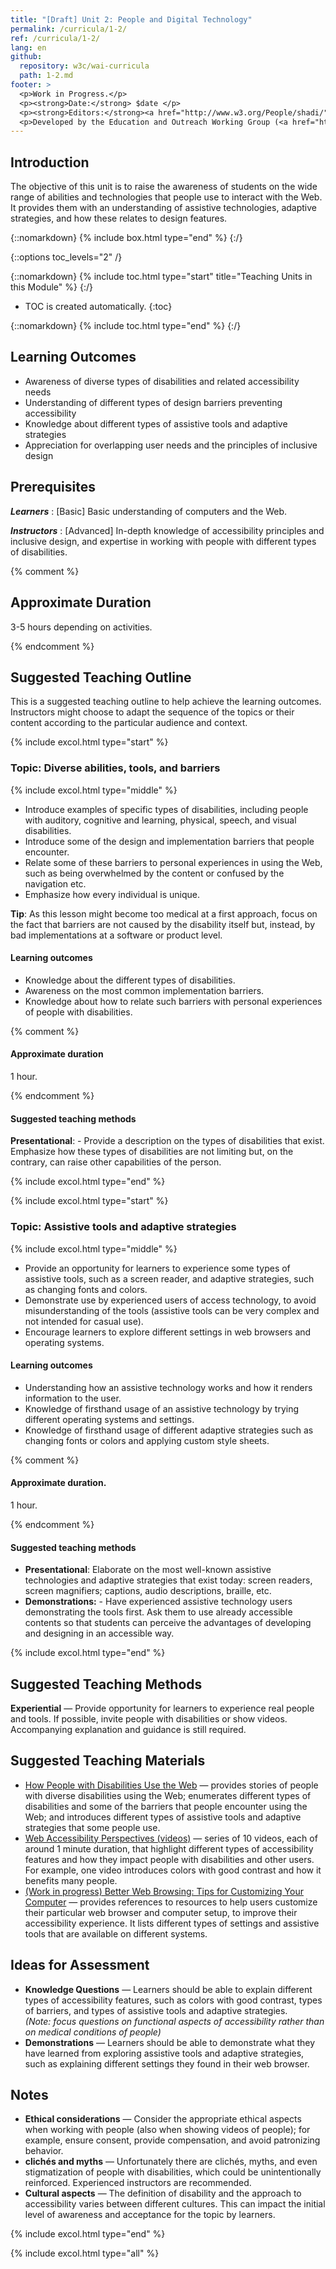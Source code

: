 ```yaml
---
title: "[Draft] Unit 2: People and Digital Technology"
permalink: /curricula/1-2/
ref: /curricula/1-2/
lang: en
github:
  repository: w3c/wai-curricula
  path: 1-2.md
footer: >
  <p>Work in Progress.</p>
  <p><strong>Date:</strong> $date </p>
  <p><strong>Editors:</strong><a href="http://www.w3.org/People/shadi/">Shadi Abou-Zahra</a> and Daniel Montalvo. Contributors: <a href="https://www.w3.org/WAI/EO/EOWG-members">EOWG Participants</a>. </p>
  <p>Developed by the Education and Outreach Working Group (<a href="http://www.w3.org/WAI/EO/">EOWG</a>). Developed as part of the <a href="https://www.w3.org/WAI/about/projects/wai-guide/">WAI-Guide Project</a> funded by the European Commission (EC) under the Horizon 2020 program (Grant Agreement 822245).</p>
---
```


## Introduction

The objective of this unit is to raise the awareness of students on the wide range of abilities and technologies that people use to interact with the Web. It provides them with an understanding of assistive technologies, adaptive strategies, and how these relates to design features. 

{::nomarkdown}
{% include box.html type="end" %}
{:/}

{::options toc_levels="2" /}

{::nomarkdown}
{% include toc.html type="start" title="Teaching Units in this Module" %}
{:/}

-  TOC is created automatically.
{:toc}

{::nomarkdown}
{% include toc.html type="end" %}
{:/}

## Learning Outcomes

* Awareness of diverse types of disabilities and related accessibility needs
* Understanding of different types of design barriers preventing accessibility
* Knowledge about different types of assistive tools and adaptive strategies
* Appreciation for overlapping user needs and the principles of inclusive design

## Prerequisites

***Learners***
:   [Basic] Basic understanding of computers and the Web.

***Instructors***
:   [Advanced] In-depth knowledge of accessibility principles and inclusive design, and expertise in working with people with different types of disabilities.

{% comment %}

## Approximate Duration

3-5 hours depending on activities.

{% endcomment %}

## Suggested Teaching Outline

This is a suggested teaching outline to help achieve the learning outcomes. Instructors might choose to adapt the sequence of the topics or their content according to the particular audience and context.

{% include excol.html type="start" %} 

### Topic: Diverse abilities, tools, and barriers

{% include excol.html type="middle" %} 

* Introduce examples of specific types of disabilities, including people with auditory, cognitive and learning, physical, speech, and visual disabilities.
* Introduce some of the design and implementation barriers that people encounter.
* Relate some of these barriers to personal experiences in using the Web, such as being overwhelmed by the content or confused by the navigation etc.
* Emphasize how every individual is unique.

**Tip**: As this lesson might become too medical at a first approach, focus on the fact that barriers are not caused by the disability itself but, instead, by bad implementations at a software or product level.

#### Learning outcomes

* Knowledge about the different types of disabilities.
* Awareness on the most common implementation barriers.
* Knowledge about how to relate such barriers with personal experiences of people with disabilities.

{% comment %}

#### Approximate duration

1 hour.

{% endcomment %}

#### Suggested teaching methods

**Presentational**: - Provide a description on the types of disabilities that exist. Emphasize how these types of disabilities are not limiting but, on the contrary, can raise other capabilities of the person.

{% include excol.html type="end" %} 

{% include excol.html type="start" %} 

### Topic: Assistive tools and adaptive strategies

{% include excol.html type="middle" %} 

* Provide an opportunity for learners to experience some types of assistive tools, such as a screen reader, and adaptive strategies, such as changing fonts and colors.
* Demonstrate use by experienced users of access technology, to avoid misunderstanding of the tools (assistive tools can be very complex and not intended for casual use).
* Encourage learners to explore different settings in web browsers and operating systems.

#### Learning outcomes

* Understanding how an assistive technology works and how it renders information to the user.
* Knowledge of firsthand usage of an assistive technology by trying different operating systems and settings.
* Knowledge of firsthand usage of different adaptive strategies such as changing fonts or colors and applying custom style sheets.

{% comment %}

#### Approximate duration.

1 hour.

{% endcomment %}

#### Suggested teaching methods 

* **Presentational**: Elaborate on the most well-known assistive technologies and adaptive strategies that exist today: screen readers, screen magnifiers; captions, audio descriptions, braille, etc.
* **Demonstrations:** - Have experienced assistive technology users demonstrating the tools first. Ask them to use already accessible contents so that students can perceive the advantages of developing and designing in an accessible way.

{% include excol.html type="end" %} 

## Suggested Teaching Methods
**Experiential** &mdash; Provide opportunity for learners to experience real people and tools. If possible, invite people with disabilities or show videos. Accompanying explanation and guidance is still required.

## Suggested Teaching Materials

* <a href="https://www.w3.org/WAI/people-use-web/">How People with Disabilities Use the Web</a> &mdash; provides stories of people with diverse disabilities using the Web; enumerates different types of disabilities and some of the barriers that people encounter using the Web; and introduces different types of assistive tools and adaptive strategies that some people use.
* <a href="https://www.w3.org/WAI/perspective-videos/">Web Accessibility Perspectives (videos)</a> &mdash; series of 10 videos, each of around 1 minute duration, that highlight different types of accessibility features and how they impact people with disabilities and other users. For example, one video introduces colors with good contrast and how it benefits many people.
* <a href="https://www.w3.org/WAI/users/browsing">(Work in progress) Better Web Browsing: Tips for Customizing Your Computer</a> &mdash; provides references to resources to help users customize their particular web browser and computer setup, to improve their accessibility experience. It lists different types of settings and assistive tools that are available on different systems.

## Ideas for Assessment

* **Knowledge Questions** &mdash; Learners should be able to explain different types of accessibility features, such as colors with good contrast, types of barriers, and types of assistive tools and adaptive strategies. <br /><em>(Note: focus questions on functional aspects of accessibility rather than on medical conditions of people)</em>
* **Demonstrations** &mdash; Learners should be able to demonstrate what they have learned from exploring assistive tools and adaptive strategies, such as explaining different settings they found in their web browser.

## Notes

* **Ethical considerations** &mdash; Consider the appropriate ethical aspects when working with people (also when showing videos of people); for example, ensure consent, provide compensation, and avoid patronizing behavior.
* **clichés and myths** &mdash; Unfortunately there are clichés, myths, and even stigmatization of people with disabilities, which could be unintentionally reinforced. Experienced instructors are recommended.
* **Cultural aspects** &mdash; The definition of disability and the approach to accessibility varies between different cultures. This can impact the initial level of awareness and acceptance for the topic by learners.

{% include excol.html type="end" %}

{% include excol.html type="all" %}